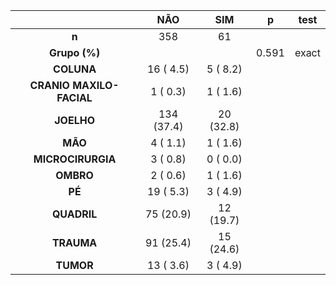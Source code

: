 

|           &nbsp;           |    NÃO     |    SIM    |   p   |  test  |
|:--------------------------:|:----------:|:---------:|:-----:|:------:|
|           **n**            |    358     |    61     |       |        |
|       **Grupo (%)**        |            |           | 0.591 | exact  |
|         **COLUNA**         | 16 ( 4.5)  | 5 ( 8.2)  |       |        |
|  **CRANIO MAXILO-FACIAL**  |  1 ( 0.3)  | 1 ( 1.6)  |       |        |
|         **JOELHO**         | 134 (37.4) | 20 (32.8) |       |        |
|          **MÃO**           |  4 ( 1.1)  | 1 ( 1.6)  |       |        |
|     **MICROCIRURGIA**      |  3 ( 0.8)  | 0 ( 0.0)  |       |        |
|         **OMBRO**          |  2 ( 0.6)  | 1 ( 1.6)  |       |        |
|           **PÉ**           | 19 ( 5.3)  | 3 ( 4.9)  |       |        |
|        **QUADRIL**         | 75 (20.9)  | 12 (19.7) |       |        |
|         **TRAUMA**         | 91 (25.4)  | 15 (24.6) |       |        |
|         **TUMOR**          | 13 ( 3.6)  | 3 ( 4.9)  |       |        |

